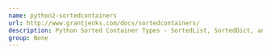 ```yaml
---
name: python2-sortedcontainers
url: http://www.grantjenks.com/docs/sortedcontainers/
description: Python Sorted Container Types - SortedList, SortedDict, and SortedSet.
group: None
---
```

